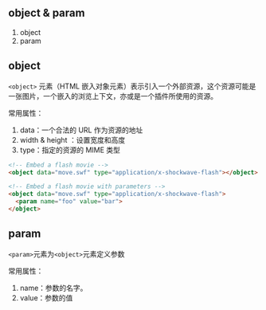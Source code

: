 
## object & param
1. object
2. param

## object
`<object>` 元素（HTML 嵌入对象元素）表示引入一个外部资源，这个资源可能是一张图片，一个嵌入的浏览上下文，亦或是一个插件所使用的资源。

常用属性：
1. data：一个合法的 URL 作为资源的地址
2. width & height ：设置宽度和高度
3. type：指定的资源的 MIME 类型

```html
<!-- Embed a flash movie -->
<object data="move.swf" type="application/x-shockwave-flash"></object>

<!-- Embed a flash movie with parameters -->
<object data="move.swf" type="application/x-shockwave-flash">
  <param name="foo" value="bar">
</object> 
```

## param
`<param>`元素为`<object>`元素定义参数

常用属性：
1. name：参数的名字。
2. value：参数的值
